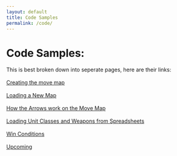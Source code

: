 ```yaml
---
layout: default
title: Code Samples
permalink: /code/
---
```


# Code Samples:
This is best broken down into seperate pages, here are their links:
<br>
<br>
[Creating the move map](/code/show_map)
<br>
<br>
[Loading a New Map](/code/load_new_map)
<br>
<br>
[How the Arrows work on the Move Map](/code/arrows)
<br>
<br>
[Loading Unit Classes and Weapons from Spreadsheets](/code/loading_from_spreadsheets)
<br>
<br>
[Win Conditions](/code/winconditions)
<br>
<br>
[Upcoming](/code/upcoming)
